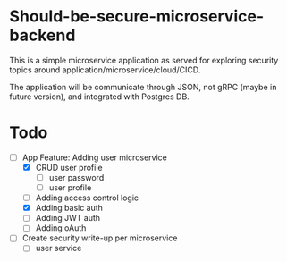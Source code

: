 # Should-be-secure-microservice-backend
This is a simple microservice application as served for exploring security topics around application/microservice/cloud/CICD.

The application will be communicate through JSON, not gRPC (maybe in future version), and integrated with Postgres DB.

# Todo
- [ ] App Feature: Adding user microservice
  - [x] CRUD user profile
    - [ ] user password
    - [ ] user profile
  - [ ] Adding access control logic
  - [x] Adding basic auth
  - [ ] Adding JWT auth
  - [ ] Adding oAuth
- [ ] Create security write-up per microservice
  - [ ] user service